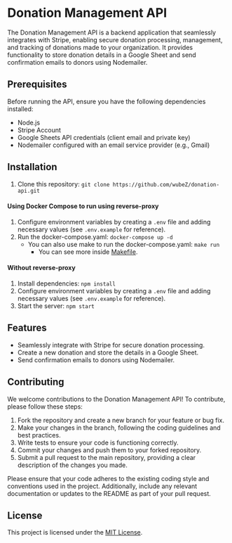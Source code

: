 # Donation Management API

The Donation Management API is a backend application that seamlessly integrates with Stripe, enabling secure donation processing, management, and tracking of donations made to your organization. It provides functionality to store donation details in a Google Sheet and send confirmation emails to donors using Nodemailer.

## Prerequisites

Before running the API, ensure you have the following dependencies installed:

- Node.js
- Stripe Account
- Google Sheets API credentials (client email and private key)
- Nodemailer configured with an email service provider (e.g., Gmail)

## Installation

1. Clone this repository: `git clone https://github.com/wubeZ/donation-api.git`

#### Using Docker Compose to run using reverse-proxy
1. Configure environment variables by creating a `.env` file and adding necessary values (see `.env.example` for reference).
2. Run the docker-compose.yaml: `docker-compose up -d`
   - You can also use make to run the docker-compose.yaml: `make run`
     - You can see more inside [Makefile](https://github.com/wubeZ/donation-api/blob/main/Makefile). 

#### Without reverse-proxy
1. Install dependencies: `npm install`
2. Configure environment variables by creating a `.env` file and adding necessary values (see `.env.example` for reference).
3. Start the server: `npm start`

## Features

- Seamlessly integrate with Stripe for secure donation processing.
- Create a new donation and store the details in a Google Sheet.
- Send confirmation emails to donors using Nodemailer.

## Contributing

We welcome contributions to the Donation Management API! To contribute, please follow these steps:

1. Fork the repository and create a new branch for your feature or bug fix.
2. Make your changes in the branch, following the coding guidelines and best practices.
3. Write tests to ensure your code is functioning correctly.
4. Commit your changes and push them to your forked repository.
5. Submit a pull request to the main repository, providing a clear description of the changes you made.

Please ensure that your code adheres to the existing coding style and conventions used in the project. Additionally, include any relevant documentation or updates to the README as part of your pull request.

## License

This project is licensed under the [MIT License](LICENSE).

